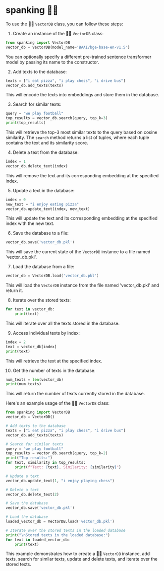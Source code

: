 # spanking 🍑👋

To use the 🍑👋 `VectorDB` class, you can follow these steps:

1. Create an instance of the 🍑👋 `VectorDB` class:
```python
from spanking import VectorDB
vector_db = VectorDB(model_name='BAAI/bge-base-en-v1.5')
```
You can optionally specify a different pre-trained sentence transformer model by passing its name to the constructor.

2. Add texts to the database:
```python
texts = ["i eat pizza", "i play chess", "i drive bus"]
vector_db.add_texts(texts)
```
This will encode the texts into embeddings and store them in the database.

3. Search for similar texts:
```python
query = "we play football"
top_results = vector_db.search(query, top_k=3)
print(top_results)
```
This will retrieve the top-3 most similar texts to the query based on cosine similarity. The `search` method returns a list of tuples, where each tuple contains the text and its similarity score.

4. Delete a text from the database:
```python
index = 1
vector_db.delete_text(index)
```
This will remove the text and its corresponding embedding at the specified index.

5. Update a text in the database:
```python
index = 0
new_text = "i enjoy eating pizza"
vector_db.update_text(index, new_text)
```
This will update the text and its corresponding embedding at the specified index with the new text.

6. Save the database to a file:
```python
vector_db.save('vector_db.pkl')
```
This will save the current state of the `VectorDB` instance to a file named 'vector_db.pkl'.

7. Load the database from a file:
```python
vector_db = VectorDB.load('vector_db.pkl')
```
This will load the `VectorDB` instance from the file named 'vector_db.pkl' and return it.

8. Iterate over the stored texts:
```python
for text in vector_db:
    print(text)
```
This will iterate over all the texts stored in the database.

9. Access individual texts by index:
```python
index = 2
text = vector_db[index]
print(text)
```
This will retrieve the text at the specified index.

10. Get the number of texts in the database:
```python
num_texts = len(vector_db)
print(num_texts)
```
This will return the number of texts currently stored in the database.

Here's an example usage of the 🍑👋 `VectorDB` class:

```python
from spanking import VectorDB
vector_db = VectorDB()

# Add texts to the database
texts = ["i eat pizza", "i play chess", "i drive bus"]
vector_db.add_texts(texts)

# Search for similar texts
query = "we play football"
top_results = vector_db.search(query, top_k=2)
print("Top results:")
for text, similarity in top_results:
    print(f"Text: {text}, Similarity: {similarity}")

# Update a text
vector_db.update_text(1, "i enjoy playing chess")

# Delete a text
vector_db.delete_text(2)

# Save the database
vector_db.save('vector_db.pkl')

# Load the database
loaded_vector_db = VectorDB.load('vector_db.pkl')

# Iterate over the stored texts in the loaded database
print("\nStored texts in the loaded database:")
for text in loaded_vector_db:
    print(text)
```

This example demonstrates how to create a 🍑👋 `VectorDB` instance, add texts, search for similar texts, update and delete texts, and iterate over the stored texts.